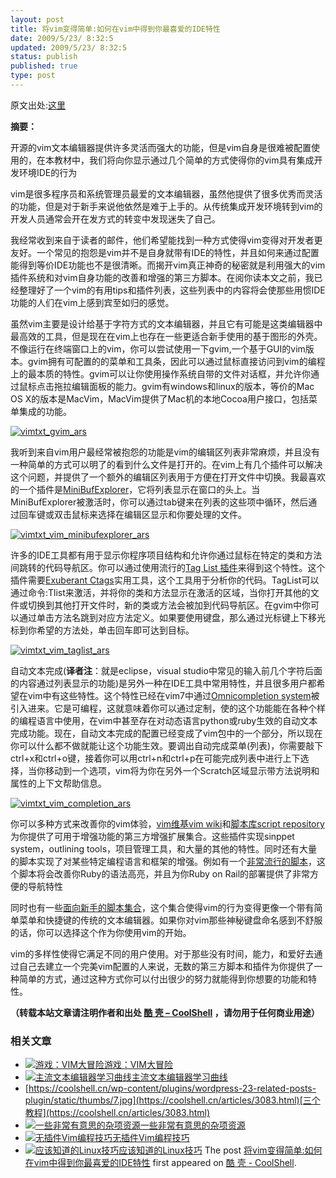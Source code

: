 ```yaml
---
layout: post
title: 将vim变得简单:如何在vim中得到你最喜爱的IDE特性
date: 2009/5/23/ 8:32:5
updated: 2009/5/23/ 8:32:5
status: publish
published: true
type: post
---
```


原文出处:[这里](http://arstechnica.com/open-source/guides/2009/05/vim-made-easy-how-to-get-your-favorite-ide-features-in-vim.ars)


**摘要：**  

开源的vim文本编辑器提供许多灵活而强大的功能，但是vim自身是很难被配置使用的，在本教材中，我们将向你显示通过几个简单的方式使得你的vim具有集成开发环境IDE的行为


vim是很多程序员和系统管理员最爱的文本编辑器，虽然他提供了很多优秀而灵活的功能，但是对于新手来说他依然是难于上手的。从传统集成开发环境转到vim的开发人员通常会开在发方式的转变中发现迷失了自己。


我经常收到来自于读者的邮件，他们希望能找到一种方式使得vim变得对开发者更友好。一个常见的抱怨是vim并不是自身就带有IDE的特性，并且如何来通过配置能得到等价IDE功能也不是很清晰。而揭开vim真正神奇的秘密就是利用强大的vim插件系统和对vim自身功能的改善和增强的第三方脚本。在阅你读本文之前，我已经整理好了一个vim的有用tips和插件列表，这些列表中的内容将会使那些用惯IDE功能的人们在vim上感到宾至如归的感觉。



虽然vim主要是设计给基于字符方式的文本编辑器，并且它有可能是这类编辑器中最高效的工具，但是现在在vim上也存在一些更适合新手使用的基于图形的外壳。不像运行在终端窗口上的vim，你可以尝试使用一下gvim,一个基于GUI的vim版本。gvim拥有可配置的的菜单和工具条，因此可以通过鼠标直接访问到vim的编程上的最本质的特性。gvim可以让你使用操作系统自带的文件对话框，并允许你通过鼠标点击拖拉编辑面板的能力。gvim有windows和linux的版本，等价的Mac OS X的版本是MacVim，MacVim提供了Mac机的本地Cocoa用户接口，包括菜单集成的功能。  

[![vimtxt_gvim_ars](../wp-content/uploads/2009/05/vimtxt_gvim_ars.jpg "vimtxt_gvim_ars")](https://coolshell.cn/?attachment_id=896)


我听到来自vim用户最经常被抱怨的功能是vim的编辑区列表非常麻烦，并且没有一种简单的方式可以明了的看到什么文件是打开的。在vim上有几个插件可以解决这个问题，并提供了一个额外的编辑区列表用于方便在打开文件中切换。我最喜欢的一个插件是[MiniBufExplorer](http://www.vim.org/scripts/script.php?script_id=159)，它将列表显示在窗口的头上。当MiniBufExplorer被激活时，你可以通过tab键来在列表的这些项中循环，然后通过回车键或双击鼠标来选择在编辑区显示和你要处理的文件。  

[![vimtxt_vim_minibufexplorer_ars](../wp-content/uploads/2009/05/vimtxt_vim_minibufexplorer_ars.jpg "vimtxt_vim_minibufexplorer_ars")](https://coolshell.cn/?attachment_id=898)


许多的IDE工具都有用于显示你程序项目结构和允许你通过鼠标在特定的类和方法间跳转的代码导航区。你可以通过使用流行的[Tag List 插件](http://vim-taglist.sourceforge.net/installation.html)来得到这个特性。这个插件需要[Exuberant Ctags](http://ctags.sourceforge.net/)实用工具，这个工具用于分析你的代码。TagList可以通过命令:Tlist来激活，并将你的类和方法显示在激活的区域，当你打开其他的文件或切换到其他打开文件时，新的类或方法会被加到代码导航区。在gvim中你可以通过单击方法名跳到对应方法定义。如果要使用键盘，那么通过光标键上下移光标到你希望的方法处，单击回车即可达到目标。


[![vimtxt_vim_taglist_ars](../wp-content/uploads/2009/05/vimtxt_vim_taglist_ars.jpg "vimtxt_vim_taglist_ars")](https://coolshell.cn/?attachment_id=895)


自动文本完成(**译者注**：就是eclipse，visual studio中常见的输入前几个字符后面的内容通过列表显示的功能)是另外一种在IDE工具中常用特性，并且很多用户都希望在vim中有这些特性。这个特性已经在vim7中通过[Omnicompletion system](http://vim.wikia.com/wiki/Omni_completion)被引入进来。它是可编程，这就意味着你可以通过定制，使的这个功能能在各种个样的编程语言中使用，在vim中甚至存在对动态语言python或ruby生效的自动文本完成功能。现在，自动文本完成的配置已经变成了vim包中的一个部分，所以现在你可以什么都不做就能让这个功能生效。要调出自动完成菜单(列表)，你需要敲下ctrl+x和ctrl+o键，接着你可以用ctrl+n和ctrl+p在可能完成列表中进行上下选择，当你移动到一个选项，vim将为你在另外一个Scratch区域显示带方法说明和属性的上下文帮助信息。  

[![vimtxt_vim_completion_ars](../wp-content/uploads/2009/05/vimtxt_vim_completion_ars.jpg "vimtxt_vim_completion_ars")](https://coolshell.cn/?attachment_id=897)


你可以多种方式来改善你的vim体验，[vim维基vim wiki](http://vim.wikia.com/wiki/Main_Page)和[脚本库script repository](http://www.vim.org/scripts/index.php)为你提供了可用于增强功能的第三方增强扩展集合。这些插件实现sinppet system，outlining tools，项目管理工具，和大量的其他的特性。同时还有大量的脚本实现了对某些特定编程语言和框架的增强。例如有一个[非常流行的脚本](http://www.vim.org/scripts/script.php?script_id=1567)，这个脚本将会改善你Ruby的语法高亮，并且为你Ruby on Rail的部署提供了非常方便的导航特性


同时也有一些[面向新手的脚本集合](http://cream.sourceforge.net/)，这个集合使得vim的行为变得更像一个带有简单菜单和快捷键的传统的文本编辑器。如果你对vim那些神秘键盘命名感到不舒服的话，你可以选择这个作为你使用vim的开始。


vim的多样性使得它满足不同的用户使用。对于那些没有时间，能力，和爱好去通过自己去建立一个完美vim配置的人来说，无数的第三方脚本和插件为你提供了一种简单的方式，通过这种方式你可以付出很少的努力就能得到你想要的功能和特性。



**（转载本站文章请注明作者和出处 [酷 壳 – CoolShell](https://coolshell.cn/) ，请勿用于任何商业用途）**



### 相关文章

* [![游戏：VIM大冒险](../wp-content/uploads/2012/04/vimadventuresgamefun-150x150.jpg)](https://coolshell.cn/articles/7166.html)[游戏：VIM大冒险](https://coolshell.cn/articles/7166.html)
* [![主流文本编辑器学习曲线](../wp-content/uploads/2010/10/horrorstories.txt-150x150.jpg)](https://coolshell.cn/articles/3125.html)[主流文本编辑器学习曲线](https://coolshell.cn/articles/3125.html)
* [https://coolshell.cn/wp-content/plugins/wordpress-23-related-posts-plugin/static/thumbs/7.jpg](https://coolshell.cn/articles/3083.html)[三个教程](https://coolshell.cn/articles/3083.html)
* [![一些非常有意思的杂项资源](../wp-content/uploads/2010/09/biolab-150x150.jpg)](https://coolshell.cn/articles/3013.html)[一些非常有意思的杂项资源](https://coolshell.cn/articles/3013.html)
* [![无插件Vim编程技巧](../wp-content/uploads/2014/03/success_vim-150x150.jpg)](https://coolshell.cn/articles/11312.html)[无插件Vim编程技巧](https://coolshell.cn/articles/11312.html)
* [![应该知道的Linux技巧](../wp-content/uploads/2013/01/linux-bash-300x225-150x150.jpg)](https://coolshell.cn/articles/8883.html)[应该知道的Linux技巧](https://coolshell.cn/articles/8883.html)
The post [将vim变得简单:如何在vim中得到你最喜爱的IDE特性](https://coolshell.cn/articles/894.html) first appeared on [酷 壳 - CoolShell](https://coolshell.cn).